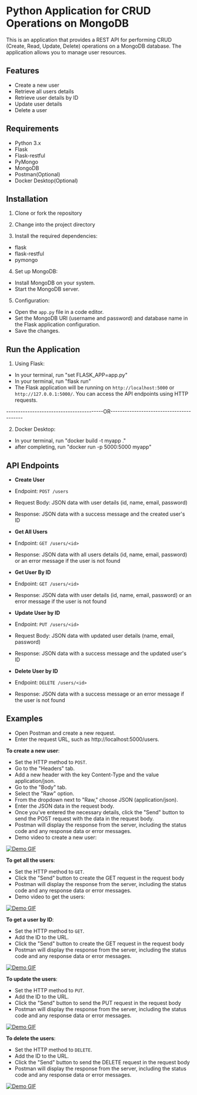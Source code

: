 # Python Application for CRUD Operations on MongoDB

This is an application that provides a REST API for performing CRUD (Create, Read, Update, Delete) operations on a MongoDB database. The application allows you to manage user resources.

## Features

- Create a new user
- Retrieve all users details
- Retrieve user details by ID
- Update user details
- Delete a user

## Requirements

- Python 3.x
- Flask
- Flask-restful
- PyMongo
- MongoDB
- Postman(Optional)
- Docker Desktop(Optional)

## Installation

1. Clone or fork the repository

2. Change into the project directory

3. Install the required dependencies:
- flask
- flask-restful
- pymongo

4. Set up MongoDB:
- Install MongoDB on your system.
- Start the MongoDB server.

5. Configuration:
- Open the `app.py` file in a code editor.
- Set the MongoDB URI (username and password) and database name in the Flask application configuration.
- Save the changes.

## Run the Application

1) Using Flask:
- In your terminal, run "set FLASK_APP=app.py"
- In your terminal, run "flask run"
- The Flask application will be running on `http://localhost:5000` or `http://127.0.0.1:5000/`. You can access the API endpoints using HTTP requests.

-----------------------------------------OR-----------------------------------------

2) Docker Desktop:
- In your terminal, run "docker build -t myapp ."
- after completing, run "docker run -p 5000:5000 myapp"

## API Endpoints

- **Create User**
- Endpoint: `POST /users`
- Request Body: JSON data with user details (id, name, email, password)
- Response: JSON data with a success message and the created user's ID

- **Get All Users**
- Endpoint: `GET /users/<id>`
- Response: JSON data with all users details (id, name, email, password) or an error message if the user is not found

- **Get User By ID**
- Endpoint: `GET /users/<id>`
- Response: JSON data with user details (id, name, email, password) or an error message if the user is not found

- **Update User by ID**
- Endpoint: `PUT /users/<id>`
- Request Body: JSON data with updated user details (name, email, password)
- Response: JSON data with a success message and the updated user's ID

- **Delete User by ID**
- Endpoint: `DELETE /users/<id>`
- Response: JSON data with a success message or an error message if the user is not found

## Examples

- Open Postman and create a new request.
- Enter the request URL, such as http://localhost:5000/users.

**To create a new user**:
- Set the HTTP method to `POST`.
- Go to the "Headers" tab.
- Add a new header with the key Content-Type and the value application/json.
- Go to the "Body" tab.
- Select the "Raw" option.
- From the dropdown next to "Raw," choose JSON (application/json).
- Enter the JSON data in the request body.
- Once you've entered the necessary details, click the "Send" button to send the POST request with the data in the request body.
- Postman will display the response from the server, including the status code and any response data or error messages.
- Demo video to create a new user:

[![Demo GIF](create.gif)](create.gif)

**To get all the users**:
- Set the HTTP method to `GET`.
- Click the "Send" button to create the GET request in the request body
- Postman will display the response from the server, including the status code and any response data or error messages.
- Demo video to get the users:

[![Demo GIF](get-users.gif)](get-users.gif)

**To get a user by ID**:
- Set the HTTP method to `GET`.
- Add the ID to the URL.
- Click the "Send" button to create the GET request in the request body
- Postman will display the response from the server, including the status code and any response data or error messages.

[![Demo GIF](get-user.gif)](get-user.gif)

**To update the users**:
- Set the HTTP method to `PUT`.
- Add the ID to the URL.
- Click the "Send" button to send the PUT request in the request body
- Postman will display the response from the server, including the status code and any response data or error messages.

[![Demo GIF](update-user.gif)](update-user.gif)


**To delete the users**:
- Set the HTTP method to `DELETE`.
- Add the ID to the URL.
- Click the "Send" button to send the DELETE request in the request body
- Postman will display the response from the server, including the status code and any response data or error messages.

[![Demo GIF](delete-user.gif)](delete-user.gif)
